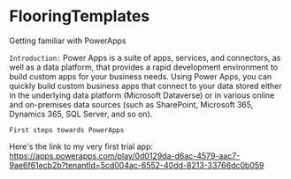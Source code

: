 # FlooringTemplates

Getting familiar with PowerApps

`Introduction:`
Power Apps is a suite of apps, services, and connectors, as well as a data platform, that provides a rapid development environment to build custom apps for your business needs. Using Power Apps, you can quickly build custom business apps that connect to your data stored either in the underlying data platform (Microsoft Dataverse) or in various online and on-premises data sources (such as SharePoint, Microsoft 365, Dynamics 365, SQL Server, and so on).

`First steps towards PowerApps`

Here's the link to my very first trial app:
https://apps.powerapps.com/play/0d0129da-d6ac-4579-aac7-9ae6f61ecb2b?tenantId=5cd004ac-6552-40dd-8213-33766dc0b059
